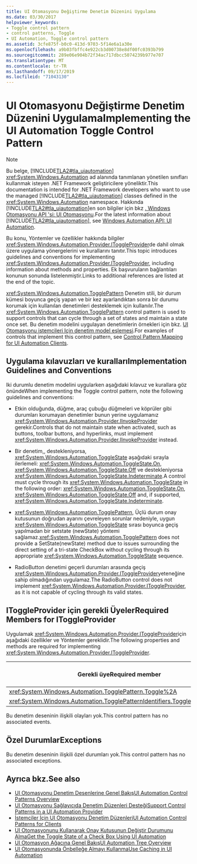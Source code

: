 ```yaml
---
title: UI Otomasyonu Değiştirme Denetim Düzenini Uygulama
ms.date: 03/30/2017
helpviewer_keywords:
- Toggle control pattern
- control patterns, Toggle
- UI Automation, Toggle control pattern
ms.assetid: 3cfe875f-b0c0-413d-9703-5f14e6a1a30e
ms.openlocfilehash: a9b03fbffc4e922cb3d00738e8df00fc0393b799
ms.sourcegitcommit: 289e06e904b72f34ac717dbcc5074239b977e707
ms.translationtype: MT
ms.contentlocale: tr-TR
ms.lasthandoff: 09/17/2019
ms.locfileid: "71043130"
---
```

# <a name="implementing-the-ui-automation-toggle-control-pattern"></a><span data-ttu-id="860a7-102">UI Otomasyonu Değiştirme Denetim Düzenini Uygulama</span><span class="sxs-lookup"><span data-stu-id="860a7-102">Implementing the UI Automation Toggle Control Pattern</span></span>
> [!NOTE]
> <span data-ttu-id="860a7-103">Bu belge, [!INCLUDE[TLA2#tla_uiautomation](../../../includes/tla2sharptla-uiautomation-md.md)] <xref:System.Windows.Automation> ad alanında tanımlanan yönetilen sınıfları kullanmak isteyen .NET Framework geliştiricilere yöneliktir.</span><span class="sxs-lookup"><span data-stu-id="860a7-103">This documentation is intended for .NET Framework developers who want to use the managed [!INCLUDE[TLA2#tla_uiautomation](../../../includes/tla2sharptla-uiautomation-md.md)] classes defined in the <xref:System.Windows.Automation> namespace.</span></span> <span data-ttu-id="860a7-104">Hakkında [!INCLUDE[TLA2#tla_uiautomation](../../../includes/tla2sharptla-uiautomation-md.md)]en son bilgiler için bkz [. Windows Otomasyonu API 'si: UI Otomasyonu](https://go.microsoft.com/fwlink/?LinkID=156746).</span><span class="sxs-lookup"><span data-stu-id="860a7-104">For the latest information about [!INCLUDE[TLA2#tla_uiautomation](../../../includes/tla2sharptla-uiautomation-md.md)], see [Windows Automation API: UI Automation](https://go.microsoft.com/fwlink/?LinkID=156746).</span></span>  
  
 <span data-ttu-id="860a7-105">Bu konu, Yöntemler ve özellikler hakkında bilgiler <xref:System.Windows.Automation.Provider.IToggleProvider>de dahil olmak üzere uygulama yönergelerini ve kurallarını tanıtır.</span><span class="sxs-lookup"><span data-stu-id="860a7-105">This topic introduces guidelines and conventions for implementing <xref:System.Windows.Automation.Provider.IToggleProvider>, including information about methods and properties.</span></span> <span data-ttu-id="860a7-106">Ek başvuruların bağlantıları konunun sonunda listelenmiştir.</span><span class="sxs-lookup"><span data-stu-id="860a7-106">Links to additional references are listed at the end of the topic.</span></span>  
  
 <span data-ttu-id="860a7-107"><xref:System.Windows.Automation.TogglePattern> Denetim stili, bir durum kümesi boyunca geçiş yapan ve bir kez ayarlandıktan sonra bir durumu korumak için kullanılan denetimleri desteklemek için kullanılır.</span><span class="sxs-lookup"><span data-stu-id="860a7-107">The <xref:System.Windows.Automation.TogglePattern> control pattern is used to support controls that can cycle through a set of states and maintain a state once set.</span></span> <span data-ttu-id="860a7-108">Bu denetim modelini uygulayan denetimlerin örnekleri için bkz. [UI Otomasyonu istemcileri Için denetim model eşlemesi](control-pattern-mapping-for-ui-automation-clients.md).</span><span class="sxs-lookup"><span data-stu-id="860a7-108">For examples of controls that implement this control pattern, see [Control Pattern Mapping for UI Automation Clients](control-pattern-mapping-for-ui-automation-clients.md).</span></span>  
  
<a name="Implementation_Guidelines_and_Conventions"></a>   
## <a name="implementation-guidelines-and-conventions"></a><span data-ttu-id="860a7-109">Uygulama kılavuzları ve kuralları</span><span class="sxs-lookup"><span data-stu-id="860a7-109">Implementation Guidelines and Conventions</span></span>  
 <span data-ttu-id="860a7-110">Iki durumlu denetim modelini uygularken aşağıdaki kılavuz ve kurallara göz önünde</span><span class="sxs-lookup"><span data-stu-id="860a7-110">When implementing the Toggle control pattern, note the following guidelines and conventions:</span></span>  
  
- <span data-ttu-id="860a7-111">Etkin olduğunda, düğme, araç çubuğu düğmeleri ve köprüler gibi durumları korumayan denetimler bunun yerine uygulamanız <xref:System.Windows.Automation.Provider.IInvokeProvider> gerekir.</span><span class="sxs-lookup"><span data-stu-id="860a7-111">Controls that do not maintain state when activated, such as buttons, toolbar buttons, and hyperlinks, must implement <xref:System.Windows.Automation.Provider.IInvokeProvider> instead.</span></span>  
  
- <span data-ttu-id="860a7-112">Bir denetim,, destekleniyorsa, <xref:System.Windows.Automation.ToggleState> aşağıdaki sırayla ilerlemeli: <xref:System.Windows.Automation.ToggleState.On>, <xref:System.Windows.Automation.ToggleState.Off> ve destekleniyorsa <xref:System.Windows.Automation.ToggleState.Indeterminate>.</span><span class="sxs-lookup"><span data-stu-id="860a7-112">A control must cycle through its <xref:System.Windows.Automation.ToggleState> in the following order: <xref:System.Windows.Automation.ToggleState.On>, <xref:System.Windows.Automation.ToggleState.Off> and, if supported, <xref:System.Windows.Automation.ToggleState.Indeterminate>.</span></span>  
  
- <span data-ttu-id="860a7-113"><xref:System.Windows.Automation.TogglePattern>, Üçlü durum onay kutusunun doğrudan ayarını çevreleyen sorunlar nedeniyle, uygun <xref:System.Windows.Automation.ToggleState> sırası boyunca geçiş yapılmadan bir setstate (newState) yöntemi sağlamaz.</span><span class="sxs-lookup"><span data-stu-id="860a7-113"><xref:System.Windows.Automation.TogglePattern> does not provide a SetState(newState) method due to issues surrounding the direct setting of a tri-state CheckBox without cycling through its appropriate <xref:System.Windows.Automation.ToggleState> sequence.</span></span>  
  
- <span data-ttu-id="860a7-114">RadioButton denetimi geçerli durumları arasında geçiş <xref:System.Windows.Automation.Provider.IToggleProvider>yeteneğine sahip olmadığından uygulamaz.</span><span class="sxs-lookup"><span data-stu-id="860a7-114">The RadioButton control does not implement <xref:System.Windows.Automation.Provider.IToggleProvider>, as it is not capable of cycling through its valid states.</span></span>  
  
<a name="Required_Members_for_IToggleProvider"></a>   
## <a name="required-members-for-itoggleprovider"></a><span data-ttu-id="860a7-115">IToggleProvider için gerekli Üyeler</span><span class="sxs-lookup"><span data-stu-id="860a7-115">Required Members for IToggleProvider</span></span>  
 <span data-ttu-id="860a7-116">Uygulamak <xref:System.Windows.Automation.Provider.IToggleProvider>için aşağıdaki özellikler ve Yöntemler gereklidir.</span><span class="sxs-lookup"><span data-stu-id="860a7-116">The following properties and methods are required for implementing <xref:System.Windows.Automation.Provider.IToggleProvider>.</span></span>  
  
|<span data-ttu-id="860a7-117">Gerekli üye</span><span class="sxs-lookup"><span data-stu-id="860a7-117">Required member</span></span>|<span data-ttu-id="860a7-118">Üye türü</span><span class="sxs-lookup"><span data-stu-id="860a7-118">Member type</span></span>|<span data-ttu-id="860a7-119">Notlar</span><span class="sxs-lookup"><span data-stu-id="860a7-119">Notes</span></span>|  
|---------------------|-----------------|-----------|  
|<xref:System.Windows.Automation.TogglePattern.Toggle%2A>|<span data-ttu-id="860a7-120">Yöntem</span><span class="sxs-lookup"><span data-stu-id="860a7-120">Method</span></span>|<span data-ttu-id="860a7-121">Yok.</span><span class="sxs-lookup"><span data-stu-id="860a7-121">None</span></span>|  
|<xref:System.Windows.Automation.TogglePatternIdentifiers.ToggleStateProperty>|<span data-ttu-id="860a7-122">Özellik</span><span class="sxs-lookup"><span data-stu-id="860a7-122">Property</span></span>|<span data-ttu-id="860a7-123">Yok.</span><span class="sxs-lookup"><span data-stu-id="860a7-123">None</span></span>|  
  
 <span data-ttu-id="860a7-124">Bu denetim deseninin ilişkili olayları yok.</span><span class="sxs-lookup"><span data-stu-id="860a7-124">This control pattern has no associated events.</span></span>  
  
<a name="Exceptions"></a>   
## <a name="exceptions"></a><span data-ttu-id="860a7-125">Özel Durumlar</span><span class="sxs-lookup"><span data-stu-id="860a7-125">Exceptions</span></span>  
 <span data-ttu-id="860a7-126">Bu denetim deseninin ilişkili özel durumları yok.</span><span class="sxs-lookup"><span data-stu-id="860a7-126">This control pattern has no associated exceptions.</span></span>  
  
## <a name="see-also"></a><span data-ttu-id="860a7-127">Ayrıca bkz.</span><span class="sxs-lookup"><span data-stu-id="860a7-127">See also</span></span>

- [<span data-ttu-id="860a7-128">UI Otomasyonu Denetim Desenlerine Genel Bakış</span><span class="sxs-lookup"><span data-stu-id="860a7-128">UI Automation Control Patterns Overview</span></span>](ui-automation-control-patterns-overview.md)
- [<span data-ttu-id="860a7-129">UI Otomasyonu Sağlayıcıda Denetim Düzenleri Desteği</span><span class="sxs-lookup"><span data-stu-id="860a7-129">Support Control Patterns in a UI Automation Provider</span></span>](support-control-patterns-in-a-ui-automation-provider.md)
- [<span data-ttu-id="860a7-130">İstemciler İçin UI Otomasyonu Denetim Düzenleri</span><span class="sxs-lookup"><span data-stu-id="860a7-130">UI Automation Control Patterns for Clients</span></span>](ui-automation-control-patterns-for-clients.md)
- [<span data-ttu-id="860a7-131">UI Otomasyonunu Kullanarak Onay Kutusunun Değiştir Durumunu Alma</span><span class="sxs-lookup"><span data-stu-id="860a7-131">Get the Toggle State of a Check Box Using UI Automation</span></span>](get-the-toggle-state-of-a-check-box-using-ui-automation.md)
- [<span data-ttu-id="860a7-132">UI Otomasyon Ağacına Genel Bakış</span><span class="sxs-lookup"><span data-stu-id="860a7-132">UI Automation Tree Overview</span></span>](ui-automation-tree-overview.md)
- [<span data-ttu-id="860a7-133">UI Otomasyonunda Önbelleğe Almayı Kullanma</span><span class="sxs-lookup"><span data-stu-id="860a7-133">Use Caching in UI Automation</span></span>](use-caching-in-ui-automation.md)
